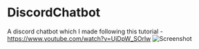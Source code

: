 # DiscordChatbot
A discord chatbot which I made following this tutorial - https://www.youtube.com/watch?v=UjDpW_SOrlw
![Screenshot](https://ishraaq2001parvez.github.com/images/Capture.jpg)
